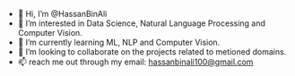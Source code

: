 - 👋 Hi, I’m @HassanBinAli
- 👀 I’m interested in Data Science, Natural Language Processing and Computer Vision.
- 🌱 I’m currently learning ML, NLP and Computer Vision.
- 💞️ I’m looking to collaborate on the projects related to metioned domains.
- 📫 reach me out through my email: hassanbinali100@gmail.com

<!---
HassanBinAli/HassanBinAli is a ✨ special ✨ repository because its `README.md` (this file) appears on your GitHub profile.
You can click the Preview link to take a look at your changes.
--->
